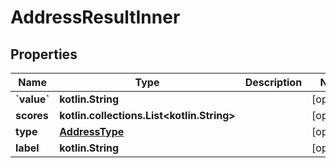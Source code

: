 
# AddressResultInner

## Properties
| Name | Type | Description | Notes |
| ------------ | ------------- | ------------- | ------------- |
| **&#x60;value&#x60;** | **kotlin.String** |  |  [optional] |
| **scores** | **kotlin.collections.List&lt;kotlin.String&gt;** |  |  [optional] |
| **type** | [**AddressType**](AddressType.md) |  |  [optional] |
| **label** | **kotlin.String** |  |  [optional] |



